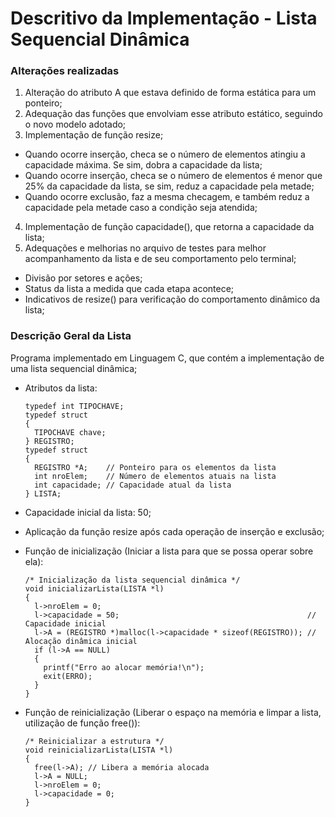 # Descritivo da Implementação - Lista Sequencial Dinâmica

### Alterações realizadas

1. Alteração do atributo A que estava definido de forma estática para um ponteiro;
2. Adequação das funções que envolviam esse atributo estático, seguindo o novo modelo adotado;
3. Implementação de função resize;
  - Quando ocorre inserção, checa se o número de elementos atingiu a capacidade máxima. Se sim, dobra a capacidade da lista;
  - Quando ocorre inserção, checa se o número de elementos é menor que 25% da capacidade da lista, se sim, reduz a capacidade pela metade;
  - Quando ocorre exclusão, faz a mesma checagem, e também reduz a capacidade pela metade caso a condição seja atendida;
4. Implementação de função capacidade(), que retorna a capacidade da lista;
5. Adequações e melhorias no arquivo de testes para melhor acompanhamento da lista e de seu comportamento pelo terminal;
  - Divisão por setores e ações;
  - Status da lista a medida que cada etapa acontece;
  - Indicativos de resize() para verificação do comportamento dinâmico da lista;

### Descrição Geral da Lista

Programa implementado em Linguagem C, que contém a implementação de uma lista sequencial dinâmica;
  - Atributos da lista:
    
      ```
      typedef int TIPOCHAVE;
      typedef struct
      {
        TIPOCHAVE chave;
      } REGISTRO;
      typedef struct
      {
        REGISTRO *A;    // Ponteiro para os elementos da lista
        int nroElem;    // Número de elementos atuais na lista
        int capacidade; // Capacidade atual da lista
      } LISTA;
      ```
  - Capacidade inicial da lista: 50;
  - Aplicação da função resize após cada operação de inserção e exclusão;
  - Função de inicialização (Iniciar a lista para que se possa operar sobre ela):
    
      ```
      /* Inicialização da lista sequencial dinâmica */
      void inicializarLista(LISTA *l)
      {
        l->nroElem = 0;
        l->capacidade = 50;                                          // Capacidade inicial
        l->A = (REGISTRO *)malloc(l->capacidade * sizeof(REGISTRO)); // Alocação dinâmica inicial
        if (l->A == NULL)
        {
          printf("Erro ao alocar memória!\n");
          exit(ERRO);
        }
      } 
      ```
  - Função de reinicialização (Liberar o espaço na memória e limpar a lista, utilização de função free()):
    
      ```
     /* Reinicializar a estrutura */
      void reinicializarLista(LISTA *l)
      {
        free(l->A); // Libera a memória alocada
        l->A = NULL;
        l->nroElem = 0;
        l->capacidade = 0;
      } 

      ```
